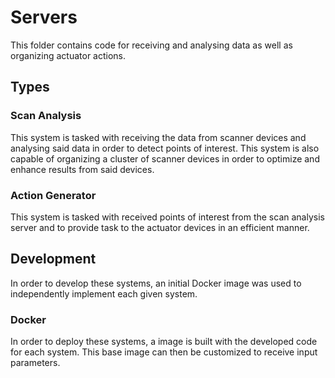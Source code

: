 # Servers

This folder contains code for receiving and analysing data as well as organizing actuator actions.

## Types

### Scan Analysis

This system is tasked with receiving the data from scanner devices and analysing said data in order to detect points of interest. This system is also capable of organizing a cluster of scanner devices in order to optimize and enhance results from said devices.

### Action Generator

This system is tasked with received points of interest from the scan analysis server and to provide task to the actuator devices in an efficient manner.

## Development

In order to develop these systems, an initial Docker image was used to independently implement each given system.

### Docker

In order to deploy these systems, a image is built with the developed code for each system. This base image can then be customized to receive input parameters.